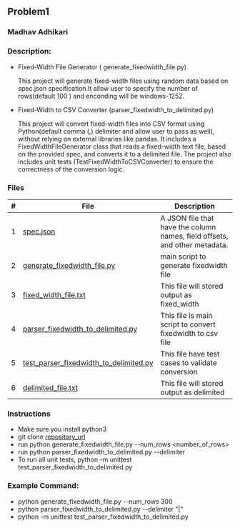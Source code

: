 
## Problem1
### Madhav Adhikari
### Description:
- Fixed-Width File Generator ( generate_fixedwidth_file.py)
  
    This project will generate fixed-width files using random data based on spec.json specification.It allow user to specify the number of rows(default 100 ) and enconding will be windows-1252.
- Fixed-Width to CSV Converter (parser_fixedwidth_to_delimited.py)  

    This project will  convert fixed-width files into CSV format using Python(default comma (,)  delimiter and allow user to pass as well), without relying on external libraries like pandas. It includes a FixedWidthFileGenerator class that reads a fixed-width text file, based on the provided spec, and converts it to a delimited file. The project also includes unit tests (TestFixedWidthToCSVConverter) to ensure the correctness of the conversion logic.




### Files

|   #   | File            | Description                                        |
| :---: | --------------- | -------------------------------------------------- |
|   1   | [spec.json](problem1/data/input/spec.json )       | A JSON file that have the column names, field offsets, and other metadata.   |
|   2  |[ generate_fixedwidth_file.py](problem1/src/generate_fixedwidth_file.py )      | main script to generate fixedwidth file   |
|   3  |[ fixed_width_file.txt](problem1/data/output/fixed_width_file.txt )      |This file will stored output as fixed_width   |
|   4 |[ parser_fixedwidth_to_delimited.py](problem1/src/parser_fixedwidth_to_delimited.py )      |This file is main script to convert fixedwidth to csv file   |
|   5  |[ test_parser_fixedwidth_to_delimited.py](problem1/test/test_parser_fixedwidth_to_delimited.py )      |This file have test cases to validate conversion   |
|   6  |[ delimited_file.txt](problem1/data/output/delimited_file.txt)      |This file will stored output as delimited    |




### Instructions

- Make sure you install python3
- git clone [repository_url](https://github.com/adikarimadhav21/DemystData-Adhikari.git)
- run python generate_fixedwidth_file.py --num_rows <number_of_rows>
- run python parser_fixedwidth_to_delimited.py --delimiter <name of delimiter>
- To run all unit tests, python -m unittest test_parser_fixedwidth_to_delimited.py


### Example Command:
- python generate_fixedwidth_file.py --num_rows 300
- python parser_fixedwidth_to_delimited.py --delimiter "|"
- python -m unittest test_parser_fixedwidth_to_delimited.py

